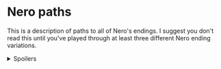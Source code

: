 # Nero paths <!-- omit in toc -->

This is a description of paths to all of Nero's endings.
I suggest you don't read this until you've played through
at least three different Nero ending variations.

<details>
  <summary>Spoilers</summary>

- [1st Floor](#1st-floor)
  - [1st Floor Moods](#1st-floor-moods)
  - [1st Floor Easy Escape](#1st-floor-easy-escape)
  - [1st Floor Bad Ending: Caged](#1st-floor-bad-ending-caged)
  - [1st Floor Hard Escape](#1st-floor-hard-escape)
  - [1st Floor Challenge Ending: Broken](#1st-floor-challenge-ending-broken)
- [2nd Floor](#2nd-floor)
  - [2nd Floor Easy Escape](#2nd-floor-easy-escape)
  - [2nd Floor Hard Escape](#2nd-floor-hard-escape)

Are you sure you want to see this?
Nero's story has many hints for all the endings,
and this description reveals many things that are
probably more fun to discover yourself.

<details>
  <summary>Yes, spoil me</summary>

## 1st Floor
- There are two solutions to the 1st floor: Easy and Hard.
- Hard requires doing the right things before Ivex leaves.
- Easy is available after Ivex leaves, if the player misses the Hard solution.

### 1st Floor Moods
Nero has 6 different moods when interacting with Ivex, and one more mood
after escaping the cross.
The moods are mostly flavor, affecting many descriptions.
There are only a few paths that require specific moods.
<details>
   <summary>Full description</summary>

- Nero's initial choice is 3 options that converge on Ivex Intro, but each
  option gets there in a different mood/state: `normal`, `naked`, `abused`.
- (1) `normal` is the baseline mood.
- (2) `naked` is triggered when Ivex removes Nero's clothes.
  - `naked` is one of the initial choices, and it can also happen at
    several other points.
  - Nero is always `naked` before Ivex leaves.
  - Becoming `naked` also asks barbs/smooth. There are 4 variants:
    Mica, Pevhin, and a skip option if the player's already
    already seen Mica or Pevhin's story in a previous playthrough.
- (3) `abused` is triggered when Ivex punches Nero's balls
  before the candle is lit.
  - `abused` is one of the initial options, and it can also happen at
    several other points.
  - `abused` can be false when Ivex leaves.
- (4) `tough` is triggered by some choices after `abused`.
  - Nero decides he's not going to cave in to abuse.
  - This changes the text in several places, but doesn't change any paths.
- (5) `subby` is triggered by particular dialog choices.
  - Nero decides he wants to be, or pretend to be, an apprentice.
  - `subby` is needed for reaching one ending.
- (6) `candleHorny` is triggered when the candle has been lit long enough,
  and it goes away when the candle is snuffed or disabled.
  - Nero is not thinking clearly. Everything is affected.
- (7) `extraHorny` is triggered when Nero escapes the cross on
    the easy path.
  - Nero is continually distracted by his unnaturally erect cock.
  - `extraHorny` is normally false after doing the hard escape,
    but there are optional actions that can trigger it anyway.

</details>

### 1st Floor Easy Escape
The easy solution is 3 steps that can be done before or after Ivex leaves,
and 1 step done after he leaves.

It's a simple set of choices and actions.
The game strongly nudges the player in the right direction.

A player will probably find this on their 1st or 2nd playthrough.

<details>
   <summary>Full description</summary>

- At the Ivex-gone restart point, Nero is bound to the cross,
  and the candle relights itself.
- Most actions at this point are not useful.
  They're either teases, or they provide
  hints for the next attempt at the 1st Floor Hard solution.
- 2 looks or 1 action will trigger `candleHorny`.
- 4 looks or 2 actions will take the candle to near-max.
- At near-max, the next look or action will take candle to max,
  which forces the final choice.
- These actions can be done earlier, or can be done here:
  - (1-A) Try casting any spell.
  - (2-A) Cast mage-sight.
  - (3-L) See the energy web of the crystals with mage-sight.
    - If `candleHorny`, looking at the mirror is enough.
- (4-A) When the candle is at max, and Nero has seen the crystal
  energy web with mage-sight, struggling will disrupt the grav crystals.
  - Anything other than struggling will fail.
  - This is basically a 50/50 choice if the player misses the hints.
  - On failure, Nero is overwhelmed by lust, and Ivex returns.
    - Bad Ending: Tamed Mild - cooperate
    - Bad Ending: Tamed Harsh - resist
- After disrupting the grav crystals, there's a choice between
  getting the letter opener or the candle.
  Both options succeed. There's no trap here.
- If the mirror is tapped, it will get broken,
  making it unavailable on the 2nd Floor,
  and making the 2nd Floor Easy solution unavailable.

</details>

### 1st Floor Bad Ending: Caged
There are two Caged endings, which can happen after Nero
escapes the cross.

Caged Mild is always reachable from
the Ivex-gone restart point.

Caged Harsh is meant to be a little tricky,
and it might require restarting from the beginning.
There's a hint about it in the Archives.

<details>
   <summary>Full description</summary>

- Bad Ending: Caged Mild - paw off before leaving.
- Bad Ending: Caged Harsh - use wand before leaving.
  - This requires asking Ivex about the wand,
    which can be done when the Sprite wants touch or password.

</details>

### 1st Floor Hard Escape
The hard solution is ~11 steps that must be done before Ivex leaves.
It's designed to be unlikely to be found on the
1st playthrough, but not too hard to find after a few more playthroughs.

It's basically an information puzzle. There are a lot of things to look at
and poke at, but many of them are red herrings, and there's only a limited
amount of time to do the right sequence of actions.

Whenever a player does the easy solution, they can learn a few more steps
of the hard solution. They're likely to know the whole solution by
the 4th or 5th playthrough.

<details>
   <summary>Full description</summary>

- (1) Try casting any non-attack spell
  - Attack closes some conversation paths, which means there isn't enough
    time to do everything else.
  - It might take a few playthroughs to understand the effects of attack,
    but most players will probably avoid doing attack after it fails once.
- (2) Cast mage-sight.
- (3) Tap the mirror to get the Sprite.
  - This step isn't obvious, but it's unlikely to be missed.
- Player will probably be here on 1st - 2rd playthrough.
- (4*) Look at the bottle, examine the glyphs.
  - This can be done earlier.
  - This is the only step that's just a look, not an action.
  - After a spell is cast, the player can also do (6) at the same time,
    saving a look.
- (5) Ask the Sprite to contact the bottle.
- Sprite now asks for device name.
- (6) Ask Ivex about the bottle to get the name.
  - This can sometimes be done at the same time as (4-L*), saving a look.
  - If Ivex has left, this will need another playthrough.
    But if the player is here on the 2nd playthrough, they've probably looked
    at the bottle early enough to have time to ask Ivex. So this probably
    doesn't need another playthrough.
- (7) Ask the Sprite to contact the bottle again.
- Sprite now asks Nero to touch its hole.
- (8) Ask Ivex about the penguin, when he's receptive.
  - This is a little tricky. There are several red herrings. It's possible
    that Ivex will leave before the player finds this.
  - If Ivex leaves, the Easy escape gives the player plenty of time to find
    hints to the hole.
  - "Ivex receptive" is also a little tricky. There are hints to it,
    but it might take a few tries to understand that an attack spell makes
    this impossible.
- Player will probably be here on 1st - 4th playthrough.
- Sprite asks Nero for password, misinterprets something Nero said as the
  password, and puts Nero on hold.
- (9) Tell Sprite quiet, to get out of hold.
- (10) Guess any password.
- (11) Ask Ivex about the snow globe.
  - There are two varieties of this: `candleHorny` and not.
  - When `candleHorny`, player has to ask about the snow globe twice.
    - There's a small trick here. There are two look paths to the snow globe,
      and after the first ask, the shorter path is unavailable.
  - When not `candleHorny`, asking about the snow globe is only
    available after asking one passwords (not counting the initial
    automatic mistake), and it's no longer available after asking two.
  - The player is very unlikely to get this step right on 1st playthrough.
    There's no hint about this before all the other steps are fulfilled,
    and there are many other possible passwords.
  - If the player gets here, but doesn't succeed before Ivex leaves,
    the Easy escape automatically tells the player the right password.
- Player will probably be here on 2nd - 5th playthrough.
- The password is a big tease:
  - There's a moment when it seems like it might succeed,
    and then it becomes a big failure.
  - Player goes through another section that feels like "crap, another
    obstacle, what else do I have to do to get past this."
  - But this turns out to actually work anyway. Nero is free.
- The mirror is saved. It can be taken to the 2nd Floor and used there.

</details>

### 1st Floor Challenge Ending: Broken
This is the challenge ending on the first floor.
It's meant to be hard to find, but not impossible.
It will probably require careful exploration and understanding of
most of Nero's paths. There are subtle clues to it in various places,
and the Archives will give subtle hints.

<details>
   <summary>Full description</summary>

- You must have seen Mica already in other playthroughs.
- Pick the neutral or abused start. (Do not cast Endgame).
- Follow the dialog branches to becoming an apprentice.
- When Ivex removes Nero's clothes, use the 3rd option.
- Make sure to ask about the wand before Ivex leaves.
- Finish the hard escape *before* becoming horny.
  - This is fairly tight timing, it might take a few tries
    to find a path that works.
- Use the wand.

</details>

## 2nd Floor
Under construction. This is the tentative plan, not implemented yet.

There are two solutions to the 2nd floor: Easy and Hard.

### 2nd Floor Easy Escape
The easy solution requires doing the 1st Floor Hard Escape.
It has 4 steps, and it's very easy, basically a reward for
finding 1st Floor Hard.

<details>
   <summary>Full description</summary>

- Player has done 1st Floor Hard. Nero escaped 1st floor and has the mirror.
- (1) Read spellbook to find out about gems and the teleport spell.
- (2) Use mirror and poltergeist device in lion room to immobilize lion.
  The lion doesn't stay immobilized, but you can repeat it forever.
- (3) Get a blank gem from the lion room.
- (4) Energize the gem with teleport.
- (5) Teleport out.

</details>

### 2nd Floor Hard Escape
The hard solution has 14 steps.
It's basically a clockwork timing puzzle.
It's a little tricky, but there are several retryable loops,
so it's pretty forgiving.

The bad endings here don't have much warning, but once a player has
reached a bad ending, it's pretty obvious how to avoid it on the
next playthrough.

The player will probably need a few playthroughs to get this right.
The choices are pretty narrow, so it's probably easier than 1st Floor Hard.

<details>
   <summary>Full description</summary>

- Nero escaped 1st floor but doesn't have the mirror.
- Nero needs the gem in the blob.
  - Nero is not going to enter the blob without a way to escape, which is
    wearing the ring.
  - The ring has a short timer:
    - Wearing it makes it glow green.
    - After one action, it glows yellow.
    - If Nero doesn't take it off when it's yellow, it turns red and locks on.
      - Bad Ending: Overwhelmed Mild - lion is not following or hunting.
      - Bad Ending: Overwhelmed Harsh - lion is following.
      - Bad Ending: Wrecked - lion is hunting.
  - Entering the blob alone will not get the gem.
    - This can be repeated, as long as the player removes the ring after.
    - After two failures, suggest doing something else.
  - Nero needs to get the lion to enter the blob with him, which distracts
    the blob enough to let Nero get the gem.
    - Nero is not able to overpower the lion.
    - Nero has to get the lion to chase him into the blob.
  - The lion has two chase modes:
    - "Follow" is slow and relentless.
      - Nero can evade the lion indefinitely in a room, and take any number
        of actions in the room.
      - Moving to another room will drop everything Nero is holding, but not
        the ring if he's wearing it.
      - The lion is not going to chase Nero into the blob.
    - "Hunt" is fast and feral:
      - After any action, Nero is forced into an adjacent room after dropping
        everything (but not the ring, if he's wearing it).
      - The lion will chase Nero into the blob.
    - TODO: getting into hunt mode is a dialog maze. Nero has to find the
      right way to confuse the lion's instructions.
    - TODO: need a timing subtlety that allows Nero to get both enthralled and
      hunted while wearing ring
  - Nero has to start the lion hunting before wearing the ring. The other
    order never works:
    - Put on ring, it turns green.
    - Start lion hunting, ring turns yellow and Nero is starting to feel stiff.
    - Any action other than removing the ring will fail to evade the lion.
      - Bad Ending: Wrecked. (and thrall is involved somehow)
  - To enter the blob with the lion:
    - Nero has to be wearing the ring, and the lion has to be hunting.
    - He can't start this in the Extraction room:
      - Start lion hunting.
      - Put on ring, it turns green, the lion hunts him into the Hallway.
      - Move back to extraction room, the ring turns yellow.
      - He now has to take off the ring, or get caught by the lion.
    - So Nero has to start in the hallway:
      - Start lion hunting.
      - Put on ring, it turns green, lion hunts him into the Extraction room.
      - Dive into the blob, lion chases him in.
  - The next problem is, the door to the Extraction room is on a timer.
    - From the Hallway, touching the gem on the door will cause it to play
      a fanfare, then open the next turn, then close the turn after.
    - This is what the statue is for.
      - Pulling down the statue will start it falling.
      - Next turn, Nero starts the lion hunting. The statue hits the door gem,
        and the door opens.
      - Nero puts on the ring, the door is still open, the lion hunts him
        into the extraction room.
  - Note: it isn't possible to escape if the player starts the lion hunting
    earlier.
    - To keep the dead-end short, Nero loses the ring entirely if he's holding
      it, not wearing it, when hunted into another room.
    - TODO: This still might be too frustrating? Add generous hints on this
      failure path, or maybe simplify the puzzle by removing the door delay
      entirely.
- This is the complete list of steps needed to escape:
  - (1) Read journal, to find out about the gem in blob.
  - (2) Look at blob, see the gem.
  - (3) Find the ring.
  - (4) Optional: Drop ring in hallway.
  - (5) Talk to lion, start lion following.
  - (6) If holding ring, wear ring, it's now green.
  - (7) Go to hallway, ring is now yellow.
  - (8) Remove ring, or pick up ring.
  - (9) Pull Ivex statue, which starts falling.
  - (10) Talk to lion, start lion in "hunt" mode. Statue falls on door.
    Door opens.
  - (11) Wear ring, it's now green. Door is open, and lion hunts Nero into
    Extraction room.
  - (12) Dive into blob, lion jumps in too.
  - (13) Lion distracts blob long enough that Nero can get the gem.
  - (14) Teleport out. Once Nero is out, he has magic back and can defuse
    the ring.
- Ways to fail
  - Wear the ring too long:
    - Bad Ending: Overwhelmed Mild - lion is not following or hunting.
    - Bad Ending: Overwhelmed Harsh - lion is following.
    - Challenge Ending: Wrecked - lion is hunting 
      (and probably Thrall is involved).
  - Lose ring while hunted:
    - Bad Ending: Hunted Mild - cooperate.
    - Bad Ending: Hunted Harsh - resist.
  - Nene of these failures has much warning before it happens,
    but once the player knows they can happen, they're easy to avoid:
    - Take off the ring as soon as it's yellow.
    - Don't activate lion hunting until everything is ready.
- So this is solvable on 1st - 4th playthrough (1st: fail 1F escape, 2nd: fail
  with ring, 3rd: fail with lion), but the timing puzzle may take several tries
  to get right.

</details>

</details>

</details>
